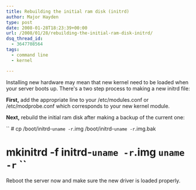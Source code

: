 ```yaml
---
title: Rebuilding the initial ram disk (initrd)
author: Major Hayden
type: post
date: 2008-01-28T18:23:39+00:00
url: /2008/01/28/rebuilding-the-initial-ram-disk-initrd/
dsq_thread_id:
  - 3647708564
tags:
  - command line
  - kernel

---
```

Installing new hardware may mean that new kernel need to be loaded when your server boots up. There's a two step process to making a new initrd file:

**First,** add the appropriate line to your /etc/modules.conf or /etc/modprobe.conf which corresponds to your new kernel module.

**Next,** rebuild the initial ram disk after making a backup of the current one:

`` # cp /boot/initrd-`uname -r`.img /boot/initrd-`uname -r`.img.bak<br />
# mkinitrd -f initrd-`uname -r`.img `uname -r` ``

Reboot the server now and make sure the new driver is loaded properly.
